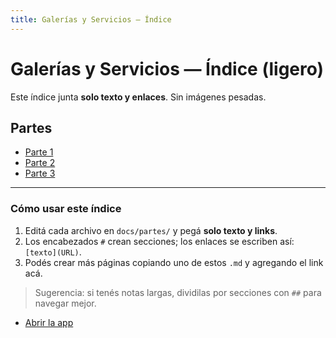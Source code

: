 ```yaml
---
title: Galerías y Servicios — Índice
---
```


# Galerías y Servicios — Índice (ligero)

Este índice junta **solo texto y enlaces**. Sin imágenes pesadas.

## Partes
- [Parte 1](partes/parte1.md)
- [Parte 2](partes/parte2.md)
- [Parte 3](partes/parte3.md)

---

### Cómo usar este índice
1. Editá cada archivo en `docs/partes/` y pegá **solo texto y links**.
2. Los encabezados `#` crean secciones; los enlaces se escriben así: `[texto](URL)`.
3. Podés crear más páginas copiando uno de estos `.md` y agregando el link acá.

> Sugerencia: si tenés notas largas, dividilas por secciones con `##` para navegar mejor.
- [Abrir la app](aplicacion.html)
